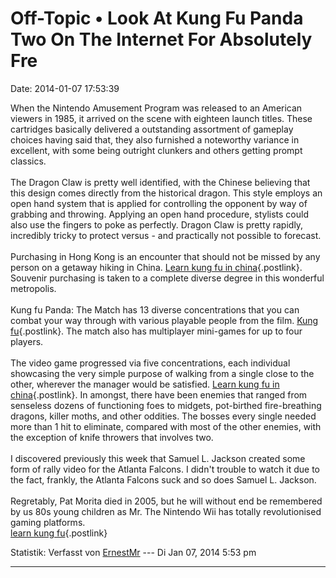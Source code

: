 Off-Topic • Look At Kung Fu Panda Two On The Internet For Absolutely Fre
========================================================================

Date: 2014-01-07 17:53:39

When the Nintendo Amusement Program was released to an American viewers
in 1985, it arrived on the scene with eighteen launch titles. These
cartridges basically delivered a outstanding assortment of gameplay
choices having said that, they also furnished a noteworthy variance in
excellent, with some being outright clunkers and others getting prompt
classics.\
\
The Dragon Claw is pretty well identified, with the Chinese believing
that this design comes directly from the historical dragon. This style
employs an open hand system that is applied for controlling the opponent
by way of grabbing and throwing. Applying an open hand procedure,
stylists could also use the fingers to poke as perfectly. Dragon Claw is
pretty rapidly, incredibly tricky to protect versus - and practically
not possible to forecast.\
\
Purchasing in Hong Kong is an encounter that should not be missed by any
person on a getaway hiking in China. [Learn kung fu in
china](http://www.shaolinskungfu.com){.postlink}. Souvenir purchasing is
taken to a complete diverse degree in this wonderful metropolis.\
\
Kung fu Panda: The Match has 13 diverse concentrations that you can
combat your way through with various playable people from the film.
[Kung fu](http://www.shaolinskungfu.com){.postlink}. The match also has
multiplayer mini-games for up to four players.\
\
The video game progressed via five concentrations, each individual
showcasing the very simple purpose of walking from a single close to the
other, wherever the manager would be satisfied. [Learn kung fu in
china](http://www.shaolinskungfu.com){.postlink}. In amongst, there have
been enemies that ranged from senseless dozens of functioning foes to
midgets, pot-birthed fire-breathing dragons, killer moths, and other
oddities. The bosses every single needed more than 1 hit to eliminate,
compared with most of the other enemies, with the exception of knife
throwers that involves two.\
\
I discovered previously this week that Samuel L. Jackson created some
form of rally video for the Atlanta Falcons. I didn\'t trouble to watch
it due to the fact, frankly, the Atlanta Falcons suck and so does Samuel
L. Jackson.\
\
Regretably, Pat Morita died in 2005, but he will without end be
remembered by us 80s young children as Mr. The Nintendo Wii has totally
revolutionised gaming platforms.\
[learn kung fu](http://www.shaolinskungfu.com){.postlink}

Statistik: Verfasst von
[ErnestMr](http://forum.yacy-websuche.de/memberlist.php?mode=viewprofile&u=9169)
--- Di Jan 07, 2014 5:53 pm

------------------------------------------------------------------------

